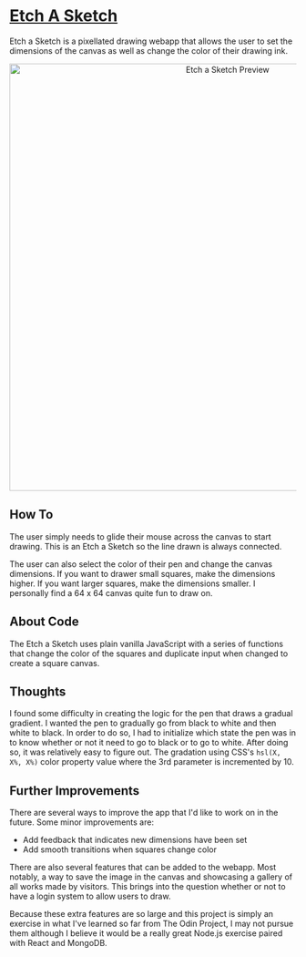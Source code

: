 # [Etch A Sketch](https://louvang.github.io/etchasketch/)

Etch a Sketch is a pixellated drawing webapp that allows the user to set the dimensions of the canvas as well as change the color of their drawing ink.

<p align="center"><a href="https://louvang.github.io/etchasketch/" target="_blank"><img src="https://louvang.github.io/etchasketch/img/preview.png" alt="Etch a Sketch Preview" width="750px" /></a></p>

## How To

The user simply needs to glide their mouse across the canvas to start drawing. This is an Etch a Sketch so the line drawn is always connected.

The user can also select the color of their pen and change the canvas dimensions. If you want to drawer small squares, make the dimensions higher. If you want larger squares, make the dimensions smaller. I personally find a 64 x 64 canvas quite fun to draw on.

## About Code

The Etch a Sketch uses plain vanilla JavaScript with a series of functions that change the color of the squares and duplicate input when changed to create a square canvas.

## Thoughts

I found some difficulty in creating the logic for the pen that draws a gradual gradient. I wanted the pen to gradually go from black to white and then white to black. In order to do so, I had to initialize which state the pen was in to know whether or not it need to go to black or to go to white. After doing so, it was relatively easy to figure out. The gradation using CSS's `hsl(X, X%, X%)` color property value where the 3rd parameter is incremented by 10.

## Further Improvements

There are several ways to improve the app that I'd like to work on in the future. Some minor improvements are:

- Add feedback that indicates new dimensions have been set
- Add smooth transitions when squares change color

There are also several features that can be added to the webapp. Most notably, a way to save the image in the canvas and showcasing a gallery of all works made by visitors. This brings into the question whether or not to have a login system to allow users to draw.

Because these extra features are so large and this project is simply an exercise in what I've learned so far from The Odin Project, I may not pursue them although I believe it would be a really great Node.js exercise paired with React and MongoDB.
